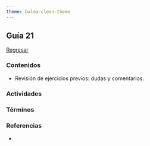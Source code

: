 ```yaml
---
theme: bulma-clean-theme
---
```


## Guía 21

[Regresar](/DAWM-2022/)

### Contenidos

* Revisión de ejercicios previos: dudas y comentarios.


### Actividades


### Términos


### Referencias

* 

